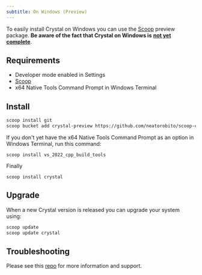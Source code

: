 ```yaml
---
subtitle: On Windows (Preview)
---
```


To easily install Crystal on Windows you can use the [Scoop](https://scoop.sh/) preview package. 
**Be aware of the fact that Crystal on Windows is** [**not yet complete**](https://github.com/crystal-lang/crystal/issues/5430).

## Requirements
* Developer mode enabled in Settings
* [Scoop](https://scoop.sh/)
* x64 Native Tools Command Prompt in Windows Terminal

## Install
```bash
scoop install git
scoop bucket add crystal-preview https://github.com/neatorobito/scoop-crystal
```

If you don't yet have the x64 Native Tools Command Prompt as an option in Windows Terminal, run this command:
```
scoop install vs_2022_cpp_build_tools
```

Finally
```
scoop install crystal
```

## Upgrade

When a new Crystal version is released you can upgrade your system using:

```bash
scoop update
scoop update crystal
```

## Troubleshooting
Please see this [repo](https://github.com/neatorobito/scoop-crystal) for more information and support.

